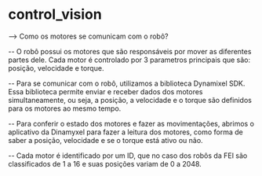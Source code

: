 # control_vision

--> Como os motores se comunicam com o robô?

-- O robô possui os motores que são responsáveis por mover as diferentes partes dele. Cada motor é controlado por 3 parametros principais que são: posição, velocidade e torque.

-- Para se comunicar com o robô, utilizamos a biblioteca Dynamixel SDK. Essa biblioteca permite enviar e receber dados dos motores simultaneamente, ou seja, a posição, a velocidade e o torque são definidos para os motores ao mesmo tempo.

-- Para conferir o estado dos motores e fazer as movimentações, abrimos o aplicativo da Dinamyxel para fazer a leitura dos motores, como forma de saber a posição, velocidade e se o torque está ativo ou não. 

-- Cada motor é identificado por um ID, que no caso dos robôs da FEI são classificados de 1 a 16 e suas posições variam de 0 a 2048.
